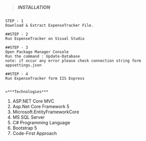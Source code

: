 >***INSTALLATION***
```

STEP - 1
Download & Extract ExpenseTracker File.

##STEP - 2
Run ExpenseTracker on Visual Studio

##STEP - 3
Open Package Manager Console
Run the command : Update-Database
note: if occur any error please check connection string form appsettings.json

##STEP - 4
Run ExpenseTracker form IIS Express


>***Technologies***
```
1) ASP.NET Core MVC
2) Asp.Net Core Framework 5
3) Microsoft.EntityFrameworkCore
4) MS SQL Server
5) C# Programming Language
6) Bootstrap 5
7) Code-First Approach
